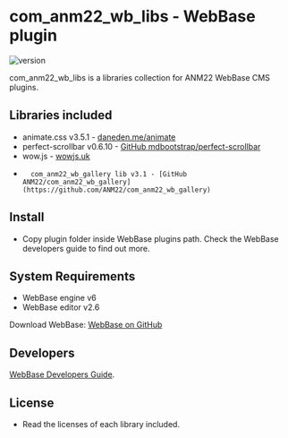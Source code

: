 # com_anm22_wb_libs - WebBase plugin
![version](https://img.shields.io/badge/version-1.2-blue)

com_anm22_wb_libs is a libraries collection for ANM22 WebBase CMS plugins.

## Libraries included
*	animate.css v3.5.1 - [daneden.me/animate](http://daneden.me/animate)
*	perfect-scrollbar v0.6.10 - [GitHub mdbootstrap/perfect-scrollbar](https://github.com/mdbootstrap/perfect-scrollbar)
*	wow.js - [wowjs.uk](https://wowjs.uk/)
*       com_anm22_wb_gallery lib v3.1 - [GitHub ANM22/com_anm22_wb_gallery](https://github.com/ANM22/com_anm22_wb_gallery)

## Install
*	Copy plugin folder inside WebBase plugins path. Check the WebBase developers guide to find out more.

## System Requirements
*	WebBase engine v6
*	WebBase editor v2.6

Download WebBase: [WebBase on GitHub](https://github.com/ANM22/WebBase)

## Developers
[WebBase Developers Guide](https://www.anm22.it/it/webbase-developers/).

## License
*	Read the licenses of each library included.